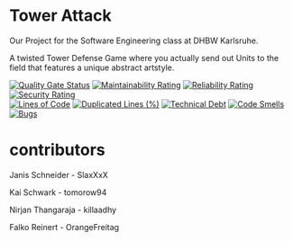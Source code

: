 # Tower Attack
Our Project for the Software Engineering class at DHBW Karlsruhe.

A twisted Tower Defense Game where you actually send out Units to the field that features a unique abstract artstyle.

[![Quality Gate Status](https://sonarcloud.io/api/project_badges/measure?project=SlaxXxX_tinfb4se&metric=alert_status)](https://sonarcloud.io/dashboard?id=SlaxXxX_tinfb4se)
[![Maintainability Rating](https://sonarcloud.io/api/project_badges/measure?project=SlaxXxX_tinfb4se&metric=sqale_rating)](https://sonarcloud.io/dashboard?id=SlaxXxX_tinfb4se)
[![Reliability Rating](https://sonarcloud.io/api/project_badges/measure?project=SlaxXxX_tinfb4se&metric=reliability_rating)](https://sonarcloud.io/dashboard?id=SlaxXxX_tinfb4se)
[![Security Rating](https://sonarcloud.io/api/project_badges/measure?project=SlaxXxX_tinfb4se&metric=security_rating)](https://sonarcloud.io/dashboard?id=SlaxXxX_tinfb4se)
<br/>
[![Lines of Code](https://sonarcloud.io/api/project_badges/measure?project=SlaxXxX_tinfb4se&metric=ncloc)](https://sonarcloud.io/dashboard?id=SlaxXxX_tinfb4se)
[![Duplicated Lines (%)](https://sonarcloud.io/api/project_badges/measure?project=SlaxXxX_tinfb4se&metric=duplicated_lines_density)](https://sonarcloud.io/dashboard?id=SlaxXxX_tinfb4se)
[![Technical Debt](https://sonarcloud.io/api/project_badges/measure?project=SlaxXxX_tinfb4se&metric=sqale_index)](https://sonarcloud.io/dashboard?id=SlaxXxX_tinfb4se)
[![Code Smells](https://sonarcloud.io/api/project_badges/measure?project=SlaxXxX_tinfb4se&metric=code_smells)](https://sonarcloud.io/dashboard?id=SlaxXxX_tinfb4se)
[![Bugs](https://sonarcloud.io/api/project_badges/measure?project=SlaxXxX_tinfb4se&metric=bugs)](https://sonarcloud.io/dashboard?id=SlaxXxX_tinfb4se)
# contributors
Janis Schneider   - SlaxXxX

Kai Schwark       - tomorow94

Nirjan Thangaraja - killaadhy

Falko Reinert     - OrangeFreitag
